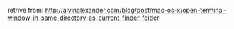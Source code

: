retrive from:
http://alvinalexander.com/blog/post/mac-os-x/open-terminal-window-in-same-directory-as-current-finder-folder